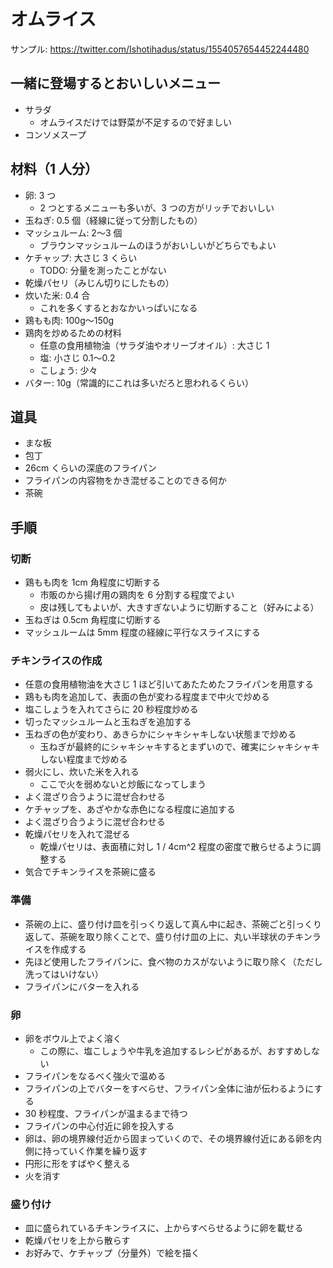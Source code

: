 # オムライス

サンプル: https://twitter.com/Ishotihadus/status/1554057654452244480

## 一緒に登場するとおいしいメニュー

- サラダ
  - オムライスだけでは野菜が不足するので好ましい
- コンソメスープ

## 材料（1 人分）

- 卵: 3 つ
  - 2 つとするメニューも多いが、3 つの方がリッチでおいしい
- 玉ねぎ: 0.5 個（経線に従って分割したもの）
- マッシュルーム: 2〜3 個
  - ブラウンマッシュルームのほうがおいしいがどちらでもよい
- ケチャップ: 大さじ 3 くらい
  - TODO: 分量を測ったことがない
- 乾燥パセリ（みじん切りにしたもの）
- 炊いた米: 0.4 合
  - これを多くするとおなかいっぱいになる
- 鶏もも肉: 100g〜150g
- 鶏肉を炒めるための材料
  - 任意の食用植物油（サラダ油やオリーブオイル）: 大さじ 1
  - 塩: 小さじ 0.1〜0.2
  - こしょう: 少々
- バター: 10g（常識的にこれは多いだろと思われるくらい）

## 道具

- まな板
- 包丁
- 26cm くらいの深底のフライパン
- フライパンの内容物をかき混ぜることのできる何か
- 茶碗

## 手順

### 切断

- 鶏もも肉を 1cm 角程度に切断する
  - 市販のから揚げ用の鶏肉を 6 分割する程度でよい
  - 皮は残してもよいが、大きすぎないように切断すること（好みによる）
- 玉ねぎは 0.5cm 角程度に切断する
- マッシュルームは 5mm 程度の経線に平行なスライスにする

### チキンライスの作成

- 任意の食用植物油を大さじ 1 ほど引いてあたためたフライパンを用意する
- 鶏もも肉を追加して、表面の色が変わる程度まで中火で炒める
- 塩こしょうを入れてさらに 20 秒程度炒める
- 切ったマッシュルームと玉ねぎを追加する
- 玉ねぎの色が変わり、あきらかにシャキシャキしない状態まで炒める
  - 玉ねぎが最終的にシャキシャキするとまずいので、確実にシャキシャキしない程度まで炒める
- 弱火にし、炊いた米を入れる
  - ここで火を弱めないと炒飯になってしまう
- よく混ざり合うように混ぜ合わせる
- ケチャップを、あざやかな赤色になる程度に追加する
- よく混ざり合うように混ぜ合わせる
- 乾燥パセリを入れて混ぜる
  - 乾燥パセリは、表面積に対し 1 / 4cm^2 程度の密度で散らせるように調整する
- 気合でチキンライスを茶碗に盛る

### 準備

- 茶碗の上に、盛り付け皿を引っくり返して真ん中に起き、茶碗ごと引っくり返して、茶碗を取り除くことで、盛り付け皿の上に、丸い半球状のチキンライスを作成する
- 先ほど使用したフライパンに、食べ物のカスがないように取り除く（ただし洗ってはいけない）
- フライパンにバターを入れる
  
### 卵

- 卵をボウル上でよく溶く
  - この際に、塩こしょうや牛乳を追加するレシピがあるが、おすすめしない
- フライパンをなるべく強火で温める
- フライパンの上でバターをすべらせ、フライパン全体に油が伝わるようにする
- 30 秒程度、フライパンが温まるまで待つ
- フライパンの中心付近に卵を投入する
- 卵は、卵の境界線付近から固まっていくので、その境界線付近にある卵を内側に持っていく作業を繰り返す
- 円形に形をすばやく整える
- 火を消す

### 盛り付け

- 皿に盛られているチキンライスに、上からすべらせるように卵を載せる
- 乾燥パセリを上から散らす
- お好みで、ケチャップ（分量外）で絵を描く
